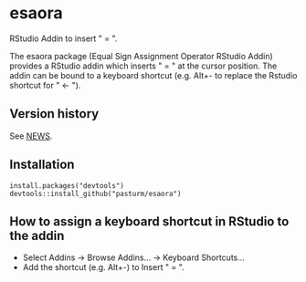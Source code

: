# esaora
RStudio Addin to insert " = ".

The esaora package (Equal Sign Assignment Operator RStudio Addin) provides a 
RStudio addin which inserts " = " at the cursor position. The addin can be bound 
to a keyboard shortcut (e.g. Alt+- to replace the Rstudio shortcut for " <- ").

## Version history
See [NEWS](https://github.com/pasturm/esaora/blob/master/NEWS).

## Installation
```
install.packages("devtools")
devtools::install_github("pasturm/esaora")
```

## How to assign a keyboard shortcut in RStudio to the addin

* Select Addins -> Browse Addins... -> Keyboard Shortcuts...
* Add the shortcut (e.g. Alt+-) to Insert " = ".
